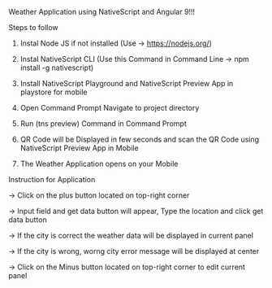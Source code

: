 Weather Application using NativeScript and Angular 9!!!

Steps to follow

1. Instal Node JS if not installed (Use -> https://nodejs.org/)

2. Instal NativeScript CLI (Use this Command in Command Line -> npm install -g nativescript)

3. Install NativeScript Playground and NativeScript Preview App in playstore for mobile

4. Open Command Prompt Navigate to project directory

5. Run (tns preview) Command in Command Prompt

6. QR Code will be Displayed in few seconds and scan the QR Code using NativeScript Preview App in Mobile

7. The Weather Application opens on your Mobile

Instruction for Application

-> Click on the plus button located on top-right corner

-> Input field and get data button will appear, Type the location and click get data button

-> If the city is correct the weather data will be displayed in current panel

-> If the city is wrong, worng city error message will be displayed at center

-> Click on the Minus button located on top-right corner to edit current panel
